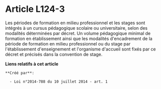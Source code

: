# Article L124-3

Les périodes de formation en milieu professionnel et les stages sont intégrés à un cursus pédagogique scolaire ou
universitaire, selon des modalités déterminées par décret. Un volume pédagogique minimal de formation en établissement ainsi
que les modalités d'encadrement de la période de formation en milieu professionnel ou du stage par l'établissement
d'enseignement et l'organisme d'accueil sont fixés par ce décret et précisés dans la convention de stage.

**Liens relatifs à cet article**

	**Créé par**:

	  - Loi n°2014-788 du 10 juillet 2014 - art. 1
